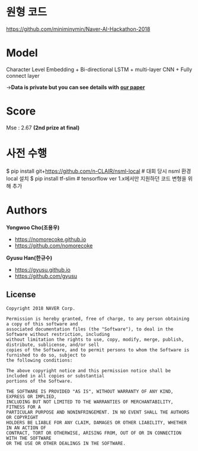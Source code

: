 # 원형 코드
https://github.com/miniminymin/Naver-AI-Hackathon-2018


# Model
Character Level Embedding + Bi-directional LSTM + multi-layer CNN + Fully connect layer

-><strong>Data is private but you can see details with [our paper](http://www.dbpia.co.kr/Journal/ArticleDetail/NODE07503227)</strong>

# Score
Mse : 2.67 **(2nd prize at final)**

# 사전 수행
$ pip install git+https://github.com/n-CLAIR/nsml-local # 대회 당시 nsml 환경 local 설치
$ pip install tf-slim # tensorflow ver 1.x에서만 지원하던 코드 변형을 위해 추가

# Authors
**Yongwoo Cho(조용우)**
- https://nomorecoke.github.io
- https://github.com/nomorecoke

**Gyusu Han(한규수)**
- https://gyusu.github.io
- https://github.com/gyusu

## License
```
Copyright 2018 NAVER Corp.

Permission is hereby granted, free of charge, to any person obtaining a copy of this software and
associated documentation files (the "Software"), to deal in the Software without restriction, including
without limitation the rights to use, copy, modify, merge, publish, distribute, sublicense, and/or sell
copies of the Software, and to permit persons to whom the Software is furnished to do so, subject to
the following conditions:

The above copyright notice and this permission notice shall be included in all copies or substantial
portions of the Software.

THE SOFTWARE IS PROVIDED "AS IS", WITHOUT WARRANTY OF ANY KIND, EXPRESS OR IMPLIED,
INCLUDING BUT NOT LIMITED TO THE WARRANTIES OF MERCHANTABILITY, FITNESS FOR A
PARTICULAR PURPOSE AND NONINFRINGEMENT. IN NO EVENT SHALL THE AUTHORS OR COPYRIGHT
HOLDERS BE LIABLE FOR ANY CLAIM, DAMAGES OR OTHER LIABILITY, WHETHER IN AN ACTION OF
CONTRACT, TORT OR OTHERWISE, ARISING FROM, OUT OF OR IN CONNECTION WITH THE SOFTWARE
OR THE USE OR OTHER DEALINGS IN THE SOFTWARE.
```

